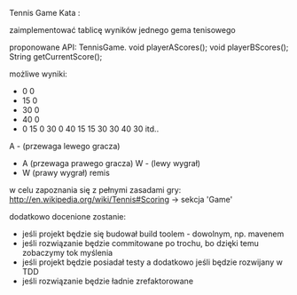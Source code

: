 Tennis Game Kata :

zaimplementować tablicę wyników jednego gema tenisowego

proponowane API:
  TennisGame.
    void playerAScores();
    void playerBScores();
    String getCurrentScore();

możliwe wyniki:
* 0 0
* 15 0
* 30 0
* 40 0
*  0 15
 0 30
 0 40
15 15
30 30
40 30
itd..

 A -  (przewaga lewego gracza)
 - A  (przewaga prawego gracza)
 W -  (lewy wygrał)
 - W  (prawy wygrał)
remis

w celu zapoznania się z pełnymi zasadami gry:
http://en.wikipedia.org/wiki/Tennis#Scoring -> sekcja 'Game'

dodatkowo docenione zostanie:
 * jeśli projekt będzie się budował build toolem - dowolnym, np. mavenem
 * jeśli rozwiązanie będzie commitowane po trochu, bo dzięki temu zobaczymy tok myślenia
 * jeśli projekt będzie posiadał testy a dodatkowo jeśli będzie rozwijany w TDD
 * jeśli rozwiązanie będzie ładnie zrefaktorowane
